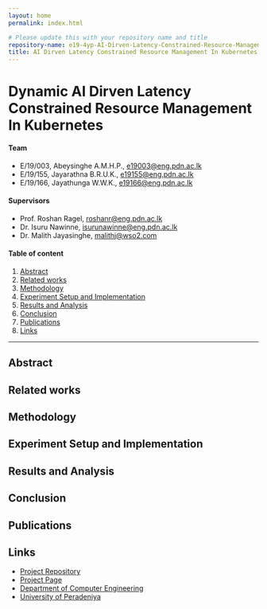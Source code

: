 ```yaml
---
layout: home
permalink: index.html

# Please update this with your repository name and title
repository-name: e19-4yp-AI-Dirven-Latency-Constrained-Resource-Management-In-Kubernetes
title: AI Dirven Latency Constrained Resource Management In Kubernetes
---
```


[comment]: # "This is the standard layout for the project, but you can clean this and use your own template"

# Dynamic AI Dirven Latency Constrained Resource Management In Kubernetes

#### Team

- E/19/003, Abeysinghe A.M.H.P., [e19003@eng.pdn.ac.lk](mailto:name@email.com)
- E/19/155, Jayarathna B.R.U.K., [e19155@eng.pdn.ac.lk](mailto:name@email.com)
- E/19/166, Jayathunga W.W.K., [e19166@eng.pdn.ac.lk](mailto:name@email.com)

#### Supervisors

- Prof. Roshan Ragel, [roshanr@eng.pdn.ac.lk](mailto:name@eng.pdn.ac.lk)
- Dr. Isuru Nawinne, [isurunawinne@eng.pdn.ac.lk](mailto:name@eng.pdn.ac.lk)
- Dr. Malith Jayasinghe, [malithj@wso2.com](mailto:name@eng.pdn.ac.lk)

#### Table of content

1. [Abstract](#abstract)
2. [Related works](#related-works)
3. [Methodology](#methodology)
4. [Experiment Setup and Implementation](#experiment-setup-and-implementation)
5. [Results and Analysis](#results-and-analysis)
6. [Conclusion](#conclusion)
7. [Publications](#publications)
8. [Links](#links)

---

<!-- 
DELETE THIS SAMPLE before publishing to GitHub Pages !!!
This is a sample image, to show how to add images to your page. To learn more options, please refer [this](https://projects.ce.pdn.ac.lk/docs/faq/how-to-add-an-image/)
![Sample Image](./images/sample.png) 
-->


## Abstract

## Related works

## Methodology

## Experiment Setup and Implementation

## Results and Analysis

## Conclusion

## Publications
[//]: # "Note: Uncomment each once you uploaded the files to the repository"

<!-- 1. [Semester 7 report](./) -->
<!-- 2. [Semester 7 slides](./) -->
<!-- 3. [Semester 8 report](./) -->
<!-- 4. [Semester 8 slides](./) -->
<!-- 5. Author 1, Author 2 and Author 3 "Research paper title" (2021). [PDF](./). -->


## Links

[//]: # ( NOTE: EDIT THIS LINKS WITH YOUR REPO DETAILS )

- [Project Repository](https://github.com/cepdnaclk/e19-4yp-AI-Dirven-Latency-Constrained-Resource-Management-In-Kubernetes)
- [Project Page](https://cepdnaclk.github.io/e19-4yp-Dynamic-Multi-Dimensional-Resource-Orchestration-in-Kubernetes)
- [Department of Computer Engineering](http://www.ce.pdn.ac.lk/)
- [University of Peradeniya](https://eng.pdn.ac.lk/)

[//]: # "Please refer this to learn more about Markdown syntax"
[//]: # "https://github.com/adam-p/markdown-here/wiki/Markdown-Cheatsheet"
